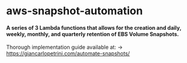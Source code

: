 # aws-snapshot-automation

#### A series of 3 Lambda functions that allows for the creation and daily, weekly, monthly, and quarterly retention of EBS Volume Snapshots.

Thorough implementation guide available at: -> https://giancarlopetrini.com/automate-snapshots/
